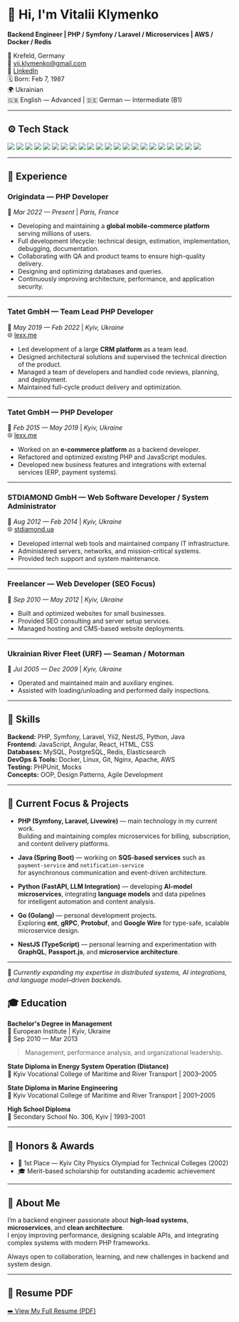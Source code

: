 # 👋 Hi, I'm Vitalii Klymenko

**Backend Engineer | PHP / Symfony / Laravel / Microservices | AWS / Docker / Redis**

📍 Krefeld, Germany  
📧 [vij.klymenko@gmail.com](mailto:vij.klymenko@gmail.com)  
🔗 [LinkedIn](https://www.linkedin.com/in/vij-klymenko/)  
🗓️ Born: Feb 7, 1987  
🌍 Ukrainian  
🇬🇧 English — Advanced | 🇩🇪 German — Intermediate (B1)

---

## ⚙️ Tech Stack

<p align="left">
  <img src="https://img.shields.io/badge/PHP-777BB4?style=for-the-badge&logo=php&logoColor=white"/>
  <img src="https://img.shields.io/badge/Symfony-000000?style=for-the-badge&logo=symfony&logoColor=white"/>
  <img src="https://img.shields.io/badge/Laravel-FF2D20?style=for-the-badge&logo=laravel&logoColor=white"/>
  <img src="https://img.shields.io/badge/NestJS-E0234E?style=for-the-badge&logo=nestjs&logoColor=white"/>
  <img src="https://img.shields.io/badge/Go-00ADD8?style=for-the-badge&logo=go&logoColor=white"/>
  <img src="https://img.shields.io/badge/Python-3776AB?style=for-the-badge&logo=python&logoColor=white"/>
  <img src="https://img.shields.io/badge/LLM%20Integration-7A1FA2?style=for-the-badge&logo=openai&logoColor=white"/>
  <img src="https://img.shields.io/badge/Java-007396?style=for-the-badge&logo=java&logoColor=white"/>
  <img src="https://img.shields.io/badge/TypeScript-3178C6?style=for-the-badge&logo=typescript&logoColor=white"/>
  <img src="https://img.shields.io/badge/Angular-DD0031?style=for-the-badge&logo=angular&logoColor=white"/>
  <img src="https://img.shields.io/badge/React-61DAFB?style=for-the-badge&logo=react&logoColor=black"/>
  <img src="https://img.shields.io/badge/JavaScript-F7DF1E?style=for-the-badge&logo=javascript&logoColor=black"/>
  <img src="https://img.shields.io/badge/MySQL-4479A1?style=for-the-badge&logo=mysql&logoColor=white"/>
  <img src="https://img.shields.io/badge/PostgreSQL-336791?style=for-the-badge&logo=postgresql&logoColor=white"/>
  <img src="https://img.shields.io/badge/Redis-DC382D?style=for-the-badge&logo=redis&logoColor=white"/>
  <img src="https://img.shields.io/badge/Elasticsearch-005571?style=for-the-badge&logo=elasticsearch&logoColor=white"/>
  <img src="https://img.shields.io/badge/Docker-2496ED?style=for-the-badge&logo=docker&logoColor=white"/>
  <img src="https://img.shields.io/badge/Linux-FCC624?style=for-the-badge&logo=linux&logoColor=black"/>
  <img src="https://img.shields.io/badge/AWS-232F3E?style=for-the-badge&logo=amazonaws&logoColor=white"/>
  <img src="https://img.shields.io/badge/Git-F05032?style=for-the-badge&logo=git&logoColor=white"/>
  <img src="https://img.shields.io/badge/Nginx-009639?style=for-the-badge&logo=nginx&logoColor=white"/>
  <img src="https://img.shields.io/badge/Apache-D22128?style=for-the-badge&logo=apache&logoColor=white"/>
</p>

---

## 💼 Experience

### **Origindata — PHP Developer**  
📆 *Mar 2022 — Present* | *Paris, France*  

- Developing and maintaining a **global mobile-commerce platform** serving millions of users.  
- Full development lifecycle: technical design, estimation, implementation, debugging, documentation.  
- Collaborating with QA and product teams to ensure high-quality delivery.  
- Designing and optimizing databases and queries.  
- Continuously improving architecture, performance, and application security.

---

### **Tatet GmbH — Team Lead PHP Developer**  
📆 *May 2019 — Feb 2022* | *Kyiv, Ukraine*  
🌐 [lexx.me](https://lexx.me)

- Led development of a large **CRM platform** as a team lead.  
- Designed architectural solutions and supervised the technical direction of the product.  
- Managed a team of developers and handled code reviews, planning, and deployment.  
- Maintained full-cycle product delivery and optimization.

---

### **Tatet GmbH — PHP Developer**  
📆 *Feb 2015 — May 2019* | *Kyiv, Ukraine*  
🌐 [lexx.me](https://lexx.me)

- Worked on an **e-commerce platform** as a backend developer.  
- Refactored and optimized existing PHP and JavaScript modules.  
- Developed new business features and integrations with external services (ERP, payment systems).  

---

### **STDIAMOND GmbH — Web Software Developer / System Administrator**  
📆 *Aug 2012 — Feb 2014* | *Kyiv, Ukraine*  
🌐 [stdiamond.ua](https://stdiamond.ua)

- Developed internal web tools and maintained company IT infrastructure.  
- Administered servers, networks, and mission-critical systems.  
- Provided tech support and system maintenance.

---

### **Freelancer — Web Developer (SEO Focus)**  
📆 *Sep 2010 — May 2012* | *Kyiv, Ukraine*

- Built and optimized websites for small businesses.  
- Provided SEO consulting and server setup services.  
- Managed hosting and CMS-based website deployments.

---

### **Ukrainian River Fleet (URF) — Seaman / Motorman**  
📆 *Jul 2005 — Dec 2009* | *Kyiv, Ukraine*

- Operated and maintained main and auxiliary engines.  
- Assisted with loading/unloading and performed daily inspections.

---

## 🧠 Skills

**Backend:** PHP, Symfony, Laravel, Yii2, NestJS, Python, Java  
**Frontend:** JavaScript, Angular, React, HTML, CSS  
**Databases:** MySQL, PostgreSQL, Redis, Elasticsearch  
**DevOps & Tools:** Docker, Linux, Git, Nginx, Apache, AWS  
**Testing:** PHPUnit, Mocks  
**Concepts:** OOP, Design Patterns, Agile Development  

---

## 🔭 Current Focus & Projects

- **PHP (Symfony, Laravel, Livewire)** — main technology in my current work.  
  Building and maintaining complex microservices for billing, subscription, and content delivery platforms.

- **Java (Spring Boot)** — working on **SQS-based services** such as `payment-service` and `notification-service`  
  for asynchronous communication and event-driven architecture.

- **Python (FastAPI, LLM Integration)** — developing **AI-model microservices**, integrating **language models** and data pipelines  
  for intelligent automation and content analysis.

- **Go (Golang)** — personal development projects.  
  Exploring **ent**, **gRPC**, **Protobuf**, and **Google Wire** for type-safe, scalable microservice design.

- **NestJS (TypeScript)** — personal learning and experimentation with **GraphQL**, **Passport.js**, and **microservice architecture**.

---

💬 *Currently expanding my expertise in distributed systems, AI integrations, and language model–driven backends.*


## 🎓 Education

**Bachelor's Degree in Management**  
📍 European Institute | Kyiv, Ukraine  
📆 Sep 2010 — Mar 2013  
> Management, performance analysis, and organizational leadership.

**State Diploma in Energy System Operation (Distance)**  
📍 Kyiv Vocational College of Maritime and River Transport | 2003–2005  

**State Diploma in Marine Engineering**  
📍 Kyiv Vocational College of Maritime and River Transport | 2001–2005  

**High School Diploma**  
📍 Secondary School No. 306, Kyiv | 1993–2001  

---

## 🏅 Honors & Awards

- 🥇 1st Place — Kyiv City Physics Olympiad for Technical Colleges (2002)  
- 🎓 Merit-based scholarship for outstanding academic achievement

---

## 🧩 About Me

I’m a backend engineer passionate about **high-load systems**, **microservices**, and **clean architecture**.  
I enjoy improving performance, designing scalable APIs, and integrating complex systems with modern PHP frameworks.  

Always open to collaboration, learning, and new challenges in backend and system design.

---

## 📄 Resume PDF

[➡️ View My Full Resume (PDF)](./CV_Vitaliy_Klymenko.pdf)
